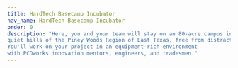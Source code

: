 ```yaml
---
title: HardTech Basecamp Incubator
nav_name: HardTech Basecamp Incubator
order: 0
description: "Here, you and your team will stay on an 80-acre campus in the
quiet hills of the Piney Woods Region of East Texas, free from distraction.
You'll work on your project in an equipment-rich environment
with PCDworks innovation mentors, engineers, and tradesmen."
---
```

<text-image image="/images/services/hardtech-basecamp-incubator/htbc-1.png">
<template v-slot:left>

## To reach startup success,
# Start here

A basecamp is a strategic spot on a mountain
that gives the bold souls daring to reach the
summit a place to prepare themselves and their
gear for the journey. The basecamp doesn't get
climbers to the top of the mountain, but instead
prepares them for the trials ahead, de-risking the
venture to ensure success. Just ask the [founders of Renewell.](https://www.renewellenergy.com/)

**You'll find our HardTech Basecamp functions in much the same way.**

Here, you and your team will stay on an 80-acre campus in the quiet hills of
the Piney Woods Region of East Texas, free from distraction. You'll work on
your project in an equipment-rich environment with PCDworks innovation
mentors, engineers, and tradesmen. Each one available 24/7 to help you
design and build your “hard” physical innovation. Every day, you'll learn, fail
fast, and push forward while avoiding pitfalls.

Since focused, full immersion is the fastest path to success, you can plan to stay a while.
You'll dwell in a comfortable guest house on our beautiful
campus where you'll live and eat with the founders and other entrepreneurs
as family to foster team building and nurture creative problem-solving. The
entire experience is designed to focus the spirit of creativity and
camaraderie and accelerate your project to the next stage.

</template>
</text-image>

<image-text image="/images/services/hardtech-basecamp-incubator/happy-campers.webp">
<template v-slot:right>

## We strive to make
# Campers happy

HardTech Basecamp teams with PCDworks where our engineers work every
day in the product development business. You'll have access to these
professionals as well as to our facilities. This includes a machine shop
workspace, office space to continue to work on the “paperwork” part of your
project, and conference rooms for team meetings.

You also have access to our engineering and office software, our video studio, 3D printing,
prototyping equipment, and testing hardware, which can save you precious time and
capital. There's even a gym and a game room to go along with 8 guest
rooms with private bathrooms and queen size beds. In short, we have
everything you need to be a happy—and highly productive—camper.

</template>
</image-text>

<text-image image="/images/services/hardtech-basecamp-incubator/pack.webp">
<template v-slot:left>

## Here's what separates us from
# The pack

Most incubators or accelerators provide office space and mentoring that
target early business development challenges. Things like market analysis,
financial modeling, pitch development, and business model refinement.

But, to maximize valuation, your startup must also make significant strides
in developing your technology. HardTech Basecamp enables you to move
quickly through technology readiness levels, develop robust solutions, and
use capital efficiently.

How? With our expertise in electrical, mechanical, and software engineering;
as well as material science and mathematical and multi-physics modeling.
With our ability to conduct testing and certification up to (1A), Intrinsically
Safe UL levels. And with our Design for Manufacturing (DFM) experience
and manufacturing and sourcing connections in China, Romania, Germany,
and the US.

Once your initial prototype is built and tested, tap into our 25 years of
commercialization experience to help with what Thomas Edison called the
“99% Perspiration” part of innovation, which is bringing your product into the
marketplace.

This broad set of capabilities, coupled with our diverse a skill set, is what
allows us to help you get your product to market fast.

</template>
</text-image>

<text-image-tint image="/images/services/hardtech-basecamp-incubator/htbc-4.webp">
<template v-slot:left>

## Is HardTech Basecamp
# RIGHT FOR YOU?

**Chances are we're a good fit, if:**

* Your idea or product is predominantly a physical “hardtech” product, though we do electronics, hardware and software well.
* Your idea has been externally vetted (Accelerator, Award based competition, Awarded a Grant, Other Incubator, Entrepreneurial Program)
* Your group has a vetted idea but needs help designing or building the prototype
* You're passionate and motivated about innovation and technology
* You're willing to put skin in the game, meaning you're able to come with some initial
funding which may be augmented by our investors, depending on where you are in your
development process and the strength of your “pitch”

</template>
</text-image-tint>